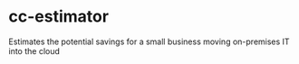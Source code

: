 cc-estimator
============

Estimates the potential savings for a small business moving on-premises IT into the cloud